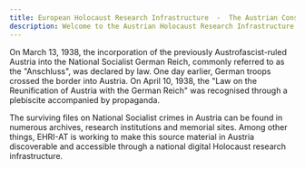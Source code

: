 ```yaml
---
title: European Holocaust Research Infrastructure  -  The Austrian Consortium 
description: Welcome to the Austrian Holocaust Research Infrastructure
---
```


On March 13, 1938, the incorporation of the previously Austrofascist-ruled Austria into the National Socialist German Reich, commonly referred to as the "Anschluss", was declared by law. One day earlier, German troops crossed the border into Austria. On April 10, 1938, the "Law on the Reunification of Austria with the German Reich" was recognised through a plebiscite accompanied by propaganda.

The surviving files on National Socialist crimes in Austria can be found in numerous archives, research institutions and memorial sites. Among other things, EHRI-AT is working to make this source material in Austria discoverable and accessible through a national digital Holocaust research infrastructure.

